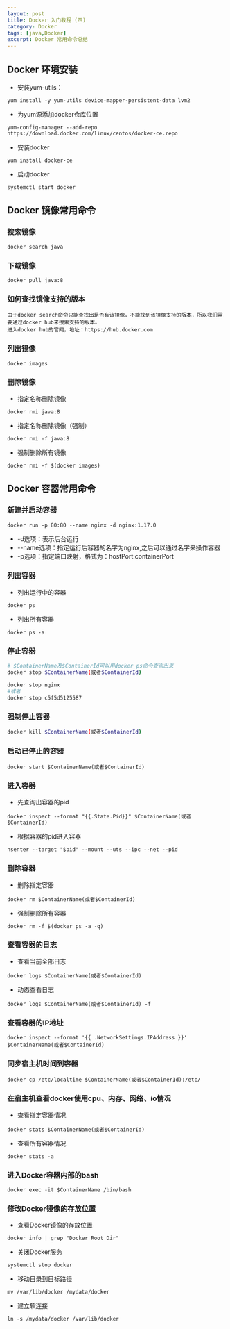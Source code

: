 ```yaml
---
layout: post
title: Docker 入门教程 (四)
category: Docker
tags: [java,Docker]
excerpt: Docker 常用命令总结
---
```


## Docker 环境安装
- 安装yum-utils：
```
yum install -y yum-utils device-mapper-persistent-data lvm2
```

- 为yum源添加docker仓库位置
```
yum-config-manager --add-repo https://download.docker.com/linux/centos/docker-ce.repo
```

- 安装docker
```
yum install docker-ce
```

- 启动docker
```
systemctl start docker
```

## Docker 镜像常用命令

### 搜索镜像
```
docker search java
```

### 下载镜像
```
docker pull java:8
```

### 如何查找镜像支持的版本
```
由于docker search命令只能查找出是否有该镜像，不能找到该镜像支持的版本，所以我们需要通过docker hub来搜索支持的版本。
进入docker hub的官网，地址：https://hub.docker.com
```

### 列出镜像
```
docker images
```

### 删除镜像

- 指定名称删除镜像
```
docker rmi java:8

```

- 指定名称删除镜像（强制）
```
docker rmi -f java:8
```

- 强制删除所有镜像
```
docker rmi -f $(docker images)
```

## Docker 容器常用命令

### 新建并启动容器
```
docker run -p 80:80 --name nginx -d nginx:1.17.0
```
- -d选项：表示后台运行
- --name选项：指定运行后容器的名字为nginx,之后可以通过名字来操作容器
- -p选项：指定端口映射，格式为：hostPort:containerPort

### 列出容器

- 列出运行中的容器
```
docker ps
```

- 列出所有容器
```
docker ps -a
```

### 停止容器
```bash
# $ContainerName及$ContainerId可以用docker ps命令查询出来
docker stop $ContainerName(或者$ContainerId)

docker stop nginx
#或者
docker stop c5f5d5125587
```

### 强制停止容器
```bash
docker kill $ContainerName(或者$ContainerId)
```

### 启动已停止的容器
```
docker start $ContainerName(或者$ContainerId)
```

### 进入容器

- 先查询出容器的pid
```
docker inspect --format "{{.State.Pid}}" $ContainerName(或者$ContainerId)
```

- 根据容器的pid进入容器
```
nsenter --target "$pid" --mount --uts --ipc --net --pid
```

### 删除容器

- 删除指定容器
```
docker rm $ContainerName(或者$ContainerId)
```

- 强制删除所有容器
```
docker rm -f $(docker ps -a -q)
```

### 查看容器的日志
- 查看当前全部日志
```
docker logs $ContainerName(或者$ContainerId)
```

- 动态查看日志
```
docker logs $ContainerName(或者$ContainerId) -f
```

### 查看容器的IP地址
```
docker inspect --format '{{ .NetworkSettings.IPAddress }}' $ContainerName(或者$ContainerId)
```

### 同步宿主机时间到容器
```
docker cp /etc/localtime $ContainerName(或者$ContainerId):/etc/
```

### 在宿主机查看docker使用cpu、内存、网络、io情况

- 查看指定容器情况
```
docker stats $ContainerName(或者$ContainerId)
```

- 查看所有容器情况
``` 
docker stats -a
```

### 进入Docker容器内部的bash
``` 
docker exec -it $ContainerName /bin/bash
```

### 修改Docker镜像的存放位置

- 查看Docker镜像的存放位置
```
docker info | grep "Docker Root Dir"
```

- 关闭Docker服务
```
systemctl stop docker
```

- 移动目录到目标路径
``` 
mv /var/lib/docker /mydata/docker
```

- 建立软连接
``` 
ln -s /mydata/docker /var/lib/docker
```